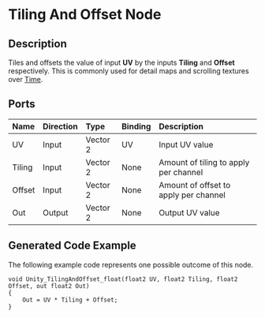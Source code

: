 # Tiling And Offset Node

## Description

Tiles and offsets the value of input **UV** by the inputs **Tiling** and **Offset** respectively. This is commonly used for detail maps and scrolling textures over [Time](Time-Node.md).

## Ports

| Name        | Direction           | Type  | Binding | Description |
|:------------ |:-------------|:-----|:---|:---|
| UV      | Input | Vector 2 | UV | Input UV value |
| Tiling      | Input | Vector 2 | None | Amount of tiling to apply per channel |
| Offset      | Input | Vector 2 | None | Amount of offset to apply per channel |
| Out | Output      |    Vector 2 | None | Output UV value |

## Generated Code Example

The following example code represents one possible outcome of this node.

```
void Unity_TilingAndOffset_float(float2 UV, float2 Tiling, float2 Offset, out float2 Out)
{
    Out = UV * Tiling + Offset;
}
```
